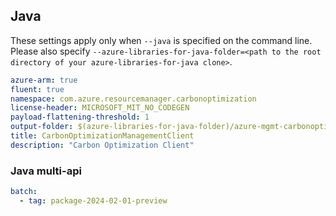 ## Java

These settings apply only when `--java` is specified on the command line.
Please also specify `--azure-libraries-for-java-folder=<path to the root directory of your azure-libraries-for-java clone>`.

``` yaml $(java)
azure-arm: true
fluent: true
namespace: com.azure.resourcemanager.carbonoptimization
license-header: MICROSOFT_MIT_NO_CODEGEN
payload-flattening-threshold: 1
output-folder: $(azure-libraries-for-java-folder)/azure-mgmt-carbonoptimization
title: CarbonOptimizationManagementClient
description: "Carbon Optimization Client"
```

### Java multi-api

``` yaml $(java) && $(multiapi)
batch:
  - tag: package-2024-02-01-preview
```